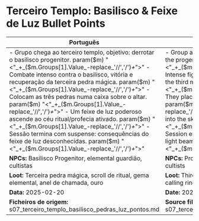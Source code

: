 # Terceiro Templo: Basilisco & Feixe de Luz  Bullet Points

| Português                                                                                                                                                                                                                                                                                                                                                                              | English                                                                                                                                                                                                                                                                                                                                                                                  |
| -------------------------------------------------------------------------------------------------------------------------------------------------------------------------------------------------------------------------------------------------------------------------------------------------------------------------------------------------------------------------------------- | ---------------------------------------------------------------------------------------------------------------------------------------------------------------------------------------------------------------------------------------------------------------------------------------------------------------------------------------------------------------------------------------- |
| - Grupo chega ao terceiro templo, objetivo: derrotar o basilisco progenitor. param($m) "<"_+_($m.Groups[1].Value_-replace_'//','/')_+_">" - Combate intenso contra o basilisco, vitória e recuperação da terceira pedra mágica. param($m) "<"_+_($m.Groups[1].Value_-replace_'//','/')_+_">" - Colocam as três pedras numa caixa sobre o altar. param($m) "<"_+_($m.Groups[1].Value_-replace_'//','/')_+_">" - Um feixe de luz poderoso ascende ao céu  ritual/profecia ativado. param($m) "<"_+_($m.Groups[1].Value_-replace_'//','/')_+_">" - Sessão termina com suspense: consequências do feixe de luz desconhecidas. param($m) "<"_+_($m.Groups[1].Value_-replace_'//','/')_+_">"  | - Group arrives at the third temple, objective: defeat the progenitor basilisk. param($m) "<"_+_($m.Groups[1].Value_-replace_'//','/')_+_">" - Intense fight with the basilisk, victory and recovery of the third magic stone. param($m) "<"_+_($m.Groups[1].Value_-replace_'//','/')_+_">" - They place the three stones in a box on the altar. param($m) "<"_+_($m.Groups[1].Value_-replace_'//','/')_+_">" - A powerful beam of light shoots into the sky  ritual/prophecy activated. param($m) "<"_+_($m.Groups[1].Value_-replace_'//','/')_+_">" - Session ends with suspense: consequences of the light beam unknown. param($m) "<"_+_($m.Groups[1].Value_-replace_'//','/')_+_">"  |
| **NPCs:** Basilisco Progenitor, elemental guardião, cultistas                                                                                                                                                                                                                                                                                                                          | **NPCs:** Progenitor Basilisk, elemental guardian, cultists                                                                                                                                                                                                                                                                                                                              |
| **Loot:** Terceira pedra mágica, scroll de ritual, gema elemental, anel de chamada, ouro                                                                                                                                                                                                                                                                                             | **Loot:** Third magic stone, ritual scroll, elemental gem, calling ring, gold                                                                                                                                                                                                                                                                                                          |
| **Data:** 2025-02-20                                                                                                                                                                                                                                                                                                                                                                   | **Date:** 2025-02-20                                                                                                                                                                                                                                                                                                                                                                     |
| **Ficheiros de origem:** s07_terceiro_templo_basilisco_pedras_luz_pontos.md                                                                                                                                                                                                                                                                                                            | **Source files:** s07_terceiro_templo_basilisco_pedras_luz_pontos.md                                                                                                                                                                                                                                                                                                                     |


























